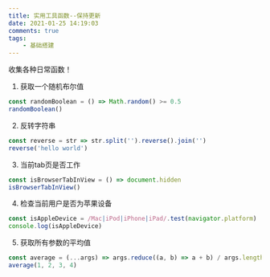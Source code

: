 ```yaml
---
title: 实用工具函数--保持更新
date: 2021-01-25 14:19:03
comments: true
tags:
	- 基础搭建
---
```


收集各种日常函数！


1. 获取一个随机布尔值

``` javascript
const randomBoolean = () => Math.random() >= 0.5
randomBoolean()
```
2. 反转字符串

```javascript
const reverse = str => str.split('').reverse().join('')
reverse('hello world')
```

3. 当前tab页是否工作

```javascript
const isBrowserTabInView = () => document.hidden
isBrowserTabInView()
```

4. 检查当前用户是否为苹果设备

```javascript
const isAppleDevice = /Mac|iPod|iPhone|iPad/.test(navigator.platform)
console.log(isAppleDevice)
```

5.  获取所有参数的平均值

```javascript
const average = (...args) => args.reduce((a, b) => a + b) / args.length
average(1, 2, 3, 4)
```